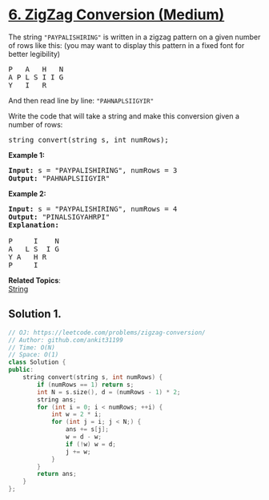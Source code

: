 # [6. ZigZag Conversion (Medium)](https://leetcode.com/problems/zigzag-conversion/)

<p>The string <code>"PAYPALISHIRING"</code> is written in a zigzag pattern on a given number of rows like this: (you may want to display this pattern in a fixed font for better legibility)</p>

<pre>P   A   H   N
A P L S I I G
Y   I   R
</pre>

<p>And then read line by line: <code>"PAHNAPLSIIGYIR"</code></p>

<p>Write the code that will take a string and make this conversion given a number of rows:</p>

<pre>string convert(string s, int numRows);</pre>

<p><strong>Example 1:</strong></p>

<pre><strong>Input:</strong> s = "PAYPALISHIRING", numRows = 3
<strong>Output:</strong> "PAHNAPLSIIGYIR"
</pre>

<p><strong>Example 2:</strong></p>

<pre><strong>Input:</strong> s = "PAYPALISHIRING", numRows =&nbsp;4
<strong>Output:</strong>&nbsp;"PINALSIGYAHRPI"
<strong>Explanation:</strong>

P     I    N
A   L S  I G
Y A   H R
P     I</pre>

 
**Related Topics**:  
[String](https://leetcode.com/tag/string/)

## Solution 1.

```cpp
// OJ: https://leetcode.com/problems/zigzag-conversion/
// Author: github.com/ankit31199
// Time: O(N)
// Space: O(1)
class Solution {
public:
    string convert(string s, int numRows) {
        if (numRows == 1) return s;
        int N = s.size(), d = (numRows - 1) * 2;
        string ans;
        for (int i = 0; i < numRows; ++i) {
            int w = 2 * i; 
            for (int j = i; j < N;) {
                ans += s[j];
                w = d - w;
                if (!w) w = d;
                j += w;
            }
        }
        return ans;
    }
};
```
